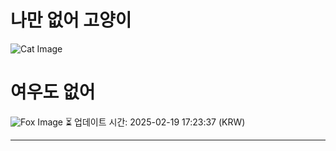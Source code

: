 
# 나만 없어 고양이

![Cat Image](https://cdn2.thecatapi.com/images/dil.jpg)

# 여우도 없어
![Fox Image](https://randomfox.ca/images/48.jpg)
⏳ 업데이트 시간: 2025-02-19 17:23:37 (KRW)

---

